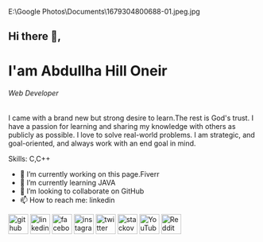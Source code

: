 E:\Google Photos\Documents\1679304800688-01.jpeg.jpg

## Hi there 👋,
# I'am Abdullha Hill Oneir
###### Web Developer


I came with a brand new but strong desire to learn.The rest is God's trust. I have a passion for learning and sharing my knowledge with others as publicly as possible. I love to solve real-world problems. I am strategic, and goal-oriented, and always work with an end goal in mind. 

Skills: C,C++

- 🔭 I’m currently working on this page.Fiverr 
- 🌱 I’m currently learning JAVA 
- 👯 I’m looking to collaborate on GitHub 
- 📫 How to reach me: linkedin 


[<img src='https://cdn.jsdelivr.net/npm/simple-icons@3.0.1/icons/github.svg' alt='github' height='40'>](https://github.com/https://github.com/abdullha69)  [<img src='https://cdn.jsdelivr.net/npm/simple-icons@3.0.1/icons/linkedin.svg' alt='linkedin' height='40'>](https://www.linkedin.com/in/https://www.linkedin.com/in/abdullha-hill-oneir-9b3880254//)  [<img src='https://cdn.jsdelivr.net/npm/simple-icons@3.0.1/icons/facebook.svg' alt='facebook' height='40'>](https://www.facebook.com/https://www.facebook.com/abdullhahilloneirfb69/)  [<img src='https://cdn.jsdelivr.net/npm/simple-icons@3.0.1/icons/instagram.svg' alt='instagram' height='40'>](https://www.instagram.com/https://www.instagram.com/abdullha_69//)  [<img src='https://cdn.jsdelivr.net/npm/simple-icons@3.0.1/icons/twitter.svg' alt='twitter' height='40'>](https://twitter.com/https://twitter.com/AbdullhaOneir)  [<img src='https://cdn.jsdelivr.net/npm/simple-icons@3.0.1/icons/stackoverflow.svg' alt='stackoverflow' height='40'>](https://stackoverflow.com/users/https://stackoverflow.com/users/18596644/abdullah-hil-oneir)  [<img src='https://cdn.jsdelivr.net/npm/simple-icons@3.0.1/icons/youtube.svg' alt='YouTube' height='40'>](https://www.youtube.com/channel/https://www.youtube.com/@AbdullhaHillOneir)  [<img src='https://cdn.jsdelivr.net/npm/simple-icons@3.0.1/icons/reddit.svg' alt='Reddit' height='40'>](https://www.reddit.com/user/https://www.reddit.com/user/abdullha_69)  

